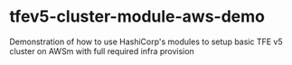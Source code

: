 # tfev5-cluster-module-aws-demo
Demonstration of how to use HashiCorp's modules to setup basic TFE v5 cluster on AWSm with full required infra provision
